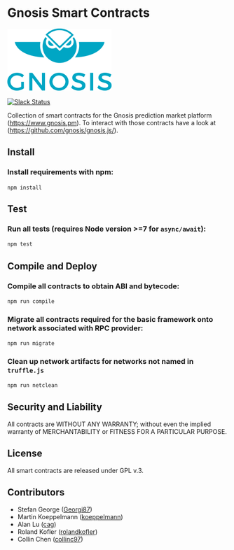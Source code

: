 Gnosis Smart Contracts
===================

[![Logo](assets/logo.png)](https://gnosis.pm/)

[![Slack Status](https://slack.gnosis.pm/badge.svg)](https://slack.gnosis.pm)

Collection of smart contracts for the Gnosis prediction market platform (https://www.gnosis.pm).
To interact with those contracts have a look at (https://github.com/gnosis/gnosis.js/).

Install
-------------
### Install requirements with npm:
```
npm install
```

Test
-------------
### Run all tests (requires Node version >=7 for `async/await`):
```bash
npm test
```

Compile and Deploy
------------------
### Compile all contracts to obtain ABI and bytecode:
```bash
npm run compile
```

### Migrate all contracts required for the basic framework onto network associated with RPC provider:
```bash
npm run migrate
```

### Clean up network artifacts for networks not named in `truffle.js`
```bash
npm run netclean
```

Security and Liability
-------------
All contracts are WITHOUT ANY WARRANTY; without even the implied warranty of MERCHANTABILITY or FITNESS FOR A PARTICULAR PURPOSE.

License
-------------
All smart contracts are released under GPL v.3.

Contributors
-------------
- Stefan George ([Georgi87](https://github.com/Georgi87))
- Martin Koeppelmann ([koeppelmann](https://github.com/koeppelmann))
- Alan Lu ([cag](https://github.com/cag))
- Roland Kofler ([rolandkofler](https://github.com/rolandkofler))
- Collin Chen ([collinc97](https://github.com/collinc97))
